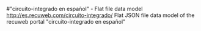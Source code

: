 #"circuito-integrado en español" - Flat file data model
http://es.recuweb.com/circuito-integrado/
Flat JSON file data model of the recuweb portal "circuito-integrado en español"
